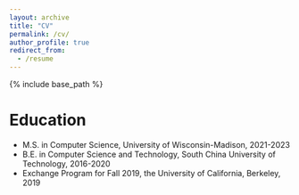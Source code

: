 ```yaml
---
layout: archive
title: "CV"
permalink: /cv/
author_profile: true
redirect_from:
  - /resume
---
```


{% include base_path %}

<!-- Experience
======
* Machine Learning Group, Microsoft Research Asia, research intern, 2020-2021 -->

Education
======
* M.S. in Computer Science, University of Wisconsin-Madison, 2021-2023
* B.E. in Computer Science and Technology, South China University of Technology, 2016-2020
* Exchange Program for Fall 2019, the University of California, Berkeley, 2019
  
<!-- Publications
======
  <ul>{% for post in site.publications %}
    {% include archive-single-cv.html %}
  {% endfor %}</ul>
  
Projects
======
  <ul>{% for post in site.talks %}
    {% include archive-single-talk-cv.html %}
  {% endfor %}</ul> -->
